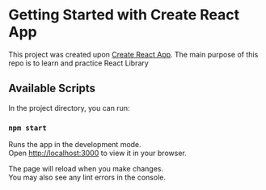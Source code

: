 # Getting Started with Create React App

This project was created upon [Create React App](https://github.com/facebook/create-react-app).
The main purpose of this repo is to learn and practice React Library

## Available Scripts

In the project directory, you can run:

### `npm start`

Runs the app in the development mode.\
Open [http://localhost:3000](http://localhost:3000) to view it in your browser.

The page will reload when you make changes.\
You may also see any lint errors in the console.
